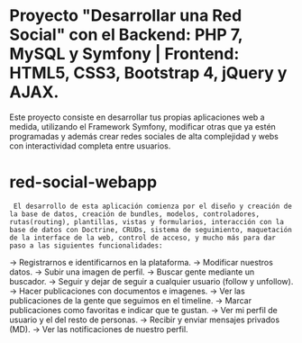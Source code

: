 Proyecto "Desarrollar una Red Social" con el Backend: PHP 7, MySQL y Symfony | Frontend: HTML5, CSS3, Bootstrap 4, jQuery y AJAX.
========================
Este proyecto consiste en desarrollar tus propias aplicaciones web a medida, utilizando el Framework Symfony, modificar otras que ya estén programadas y además crear redes sociales de alta complejidad y webs con interactividad completa entre usuarios. 

# red-social-webapp

     El desarrollo de esta aplicación comienza por el diseño y creación de la base de datos, creación de bundles, modelos, controladores, rutas(routing), plantillas, vistas y formularios, interacción con la base de datos con Doctrine, CRUDs, sistema de seguimiento, maquetación de la interface de la web, control de acceso, y mucho más para dar paso a las siguientes funcionalidades:

-> Registrarnos e identificarnos en la plataforma.
-> Modificar nuestros datos.
-> Subir una imagen de perfil.
-> Buscar gente mediante un buscador.
-> Seguir y dejar de seguir a cualquier usuario (follow y unfollow).
-> Hacer publicaciones con documentos e imagenes.
-> Ver las publicaciones de la gente que seguimos en el timeline.
-> Marcar publicaciones como favoritas e indicar que te gustan.
-> Ver mi perfil de usuario y el del resto de personas.
-> Recibir y enviar mensajes privados (MD).
-> Ver las notificaciones de nuestro perfil.
